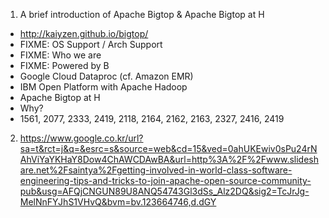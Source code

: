 1. A brief introduction of Apache Bigtop & Apache Bigtop at H
- http://kaiyzen.github.io/bigtop/
- FIXME: OS Support / Arch Support
- FIXME: Who we are
- FIXME: Powered by B
 - Google Cloud Dataproc (cf. Amazon EMR)
 - IBM Open Platform with Apache Hadoop
- Apache Bigtop at H
 - Why?
 - 1561, 2077, 2333, 2419, 2118, 2164, 2162, 2163, 2327, 2416, 2419


2. https://www.google.co.kr/url?sa=t&rct=j&q=&esrc=s&source=web&cd=15&ved=0ahUKEwiv0sPu24rNAhViYaYKHaY8Dow4ChAWCDAwBA&url=http%3A%2F%2Fwww.slideshare.net%2Fsaintya%2Fgetting-involved-in-world-class-software-engineering-tips-and-tricks-to-join-apache-open-source-community-pub&usg=AFQjCNGUN89U8ANQ54743Gl3dSs_Alz2DQ&sig2=TcJrJg-MelNnFYJhS1VHvQ&bvm=bv.123664746,d.dGY

